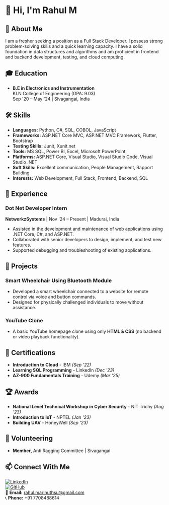 # 👋 Hi, I'm Rahul M

## 🚀 About Me
I am a fresher seeking a position as a Full Stack Developer. I possess strong problem-solving skills and a quick learning capacity. I have a solid foundation in data structures and algorithms and am proficient in frontend and backend development, testing, and cloud computing.

## 🎓 Education
- **B.E in Electronics and Instrumentation**  
  KLN College of Engineering (GPA: 9.03)  
  Sep '20 – May '24 | Sivagangai, India

## 🛠 Skills
- **Languages:** Python, C#, SQL, COBOL, JavaScript  
- **Frameworks:** ASP.NET Core MVC, ASP.NET MVC Framework, Flutter, Bootstrap  
- **Testing Skills:** Junit, Xunit.net  
- **Tools:** MS SQL, Power BI, Excel, Microsoft PowerPoint  
- **Platforms:** ASP.NET Core, Visual Studio, Visual Studio Code, Visual Studio .NET  
- **Soft Skills:** Excellent communication, People Management, Rapport Building  
- **Interests:** Web Development, Full Stack, Frontend, Backend, SQL  

## 💼 Experience
### Dot Net Developer Intern  
**NetworkzSystems** | Nov '24 – Present | Madurai, India  
- Assisted in the development and maintenance of web applications using .NET Core, C#, and ASP.NET.
- Collaborated with senior developers to design, implement, and test new features.
- Supported debugging and troubleshooting of existing applications.

## 🔬 Projects
### Smart Wheelchair Using Bluetooth Module
- Developed a smart wheelchair connected to a website for remote control via voice and button commands.
- Designed for physically challenged individuals to move without assistance.

### YouTube Clone
- A basic YouTube homepage clone using only **HTML & CSS** (no backend or video playback functionality).

## 📜 Certifications
- **Introduction to Cloud** - IBM *(Sep '22)*  
- **Learning SQL Programming** - LinkedIn *(Dec '23)*  
- **AZ-900 Fundamentals Training** - Udemy *(Mar '25)*  

## 🏆 Awards
- **National Level Technical Workshop in Cyber Security** - NIT Trichy *(Aug '23)*  
- **Introduction to IoT** - NPTEL *(Jan '23)*  
- **Building UAV** - HoneyWell *(Sep '23)*  

## 🤝 Volunteering
- **Member**, Anti Ragging Committee | Sivagangai  

## 📫 Connect With Me
[![LinkedIn](https://img.shields.io/badge/LinkedIn-Profile-blue)](your-linkedin-url)  
[![GitHub](https://img.shields.io/badge/GitHub-Profile-lightgrey)](your-github-url)  
📧 **Email:** rahul.marinuthsu@gmail.com  
📞 **Phone:** +91 7708488614
